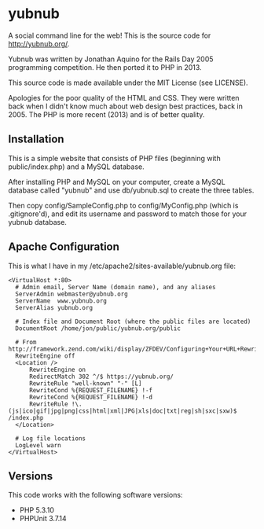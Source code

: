 yubnub
======

A social command line for the web! This is the source code for http://yubnub.org/.

Yubnub was written by Jonathan Aquino for the Rails Day 2005 programming
competition. He then ported it to PHP in 2013.

This source code is made available under the MIT License (see LICENSE).

Apologies for the poor quality of the HTML and CSS. They were written back when
I didn't know much about web design best practices, back in 2005. The PHP is
more recent (2013) and is of better quality.

Installation
------------

This is a simple website that consists of PHP files (beginning with public/index.php)
and a MySQL database.

After installing PHP and MySQL on your computer, create a MySQL database called "yubnub"
and use db/yubnub.sql to create the three tables.

Then copy config/SampleConfig.php to config/MyConfig.php (which is .gitignore'd), and edit
its username and password to match those for your yubnub database.

Apache Configuration
--------------------

This is what I have in my /etc/apache2/sites-available/yubnub.org file:

    <VirtualHost *:80>
      # Admin email, Server Name (domain name), and any aliases
      ServerAdmin webmaster@yubnub.org
      ServerName  www.yubnub.org
      ServerAlias yubnub.org

      # Index file and Document Root (where the public files are located)
      DocumentRoot /home/jon/public/yubnub.org/public

      # From http://framework.zend.com/wiki/display/ZFDEV/Configuring+Your+URL+Rewriter
      RewriteEngine off
      <Location />
          RewriteEngine on
          RedirectMatch 302 ^/$ https://yubnub.org/
          RewriteRule "well-known" "-" [L]
          RewriteCond %{REQUEST_FILENAME} !-f
          RewriteCond %{REQUEST_FILENAME} !-d
          RewriteRule !\.(js|ico|gif|jpg|png|css|html|xml|JPG|xls|doc|txt|reg|sh|sxc|sxw)$ /index.php
      </Location>

      # Log file locations
      LogLevel warn
    </VirtualHost>

Versions
--------

This code works with the following software versions:

* PHP 5.3.10
* PHPUnit 3.7.14